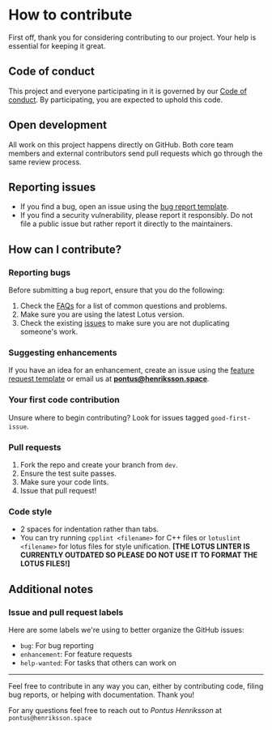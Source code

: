 # How to contribute

First off, thank you for considering contributing to our project. Your help is essential for keeping it great.

## Code of conduct

This project and everyone participating in it is governed by our [Code of conduct](CODE_OF_CONDUCT.md). By participating, you are expected to uphold this code.

## Open development

All work on this project happens directly on GitHub. Both core team members and external contributors send pull requests which go through the same review process.

## Reporting issues

- If you find a bug, open an issue using the [bug report template](.github/ISSUE_TEMPLATE/bug_report.md).
- If you find a security vulnerability, please report it responsibly. Do not file a public issue but rather report it directly to the maintainers.

## How can I contribute?

### Reporting bugs

Before submitting a bug report, ensure that you do the following:

1. Check the [FAQs](FAQ.md) for a list of common questions and problems.
2. Make sure you are using the latest Lotus version.
3. Check the existing [issues](https://github.com/Totem-Studios/Lotus/issues) to make sure you are not duplicating someone's work.

### Suggesting enhancements

If you have an idea for an enhancement, create an issue using the [feature request template](.github/ISSUE_TEMPLATE/feature_request.md) or email us at **pontus@henriksson.space**.

### Your first code contribution

Unsure where to begin contributing? Look for issues tagged `good-first-issue`.

### Pull requests

1. Fork the repo and create your branch from `dev`.
2. Ensure the test suite passes.
3. Make sure your code lints.
4. Issue that pull request!

### Code style

- 2 spaces for indentation rather than tabs.
- You can try running `cpplint <filename>` for C++ files or `lotuslint <filename>` for lotus files for style unification. **[THE LOTUS LINTER IS CURRENTLY OUTDATED SO PLEASE DO NOT USE IT TO FORMAT THE LOTUS FILES!]**

## Additional notes

### Issue and pull request labels

Here are some labels we're using to better organize the GitHub issues:

- `bug`: For bug reporting
- `enhancement`: For feature requests
- `help-wanted`: For tasks that others can work on

---

Feel free to contribute in any way you can, either by contributing code, filing bug reports, or helping with documentation. Thank you!

For any questions feel free to reach out to _Pontus Henriksson_ at `pontus@henriksson.space`
